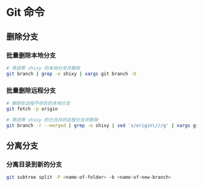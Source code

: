 # Git 命令

## 删除分支

### 批量删除本地分支
```bash
# 筛选带 shixy 的本地分支并删除
git branch | grep -e shixy | xargs git branch -D
```

### 批量删除远程分支
```bash
# 删除在远程不存在的本地分支
git fetch -p origin

# 筛选带 shixy 的已合并的远程分支并删除
git branch -r --merged | grep -e shixy | sed 's/origin\///g' | xargs git push origin --delete
```

## 分离分支
### 分离目录到新的分支
```bash
git subtree split -P <name-of-folder> -b <name-of-new-branch>
```
